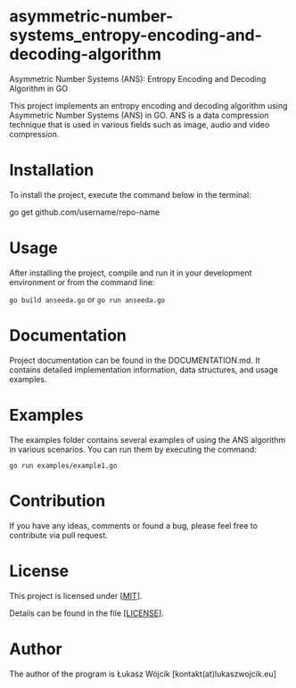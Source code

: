 # asymmetric-number-systems_entropy-encoding-and-decoding-algorithm
Asymmetric Number Systems (ANS): Entropy Encoding and Decoding Algorithm in GO

This project implements an entropy encoding and decoding algorithm using Asymmetric Number Systems (ANS) in GO. 
ANS is a data compression technique that is used in various fields such as image, audio and video compression.

# Installation
To install the project, execute the command below in the terminal:

go get github.com/username/repo-name

# Usage
After installing the project, compile and run it in your development environment or from the command line:

`go build anseeda.go`
or
`go run anseeda.go`

# Documentation
Project documentation can be found in the DOCUMENTATION.md. It contains detailed implementation information, data structures, and usage examples.

# Examples
The examples folder contains several examples of using the ANS algorithm in various scenarios. You can run them by executing the command:

`go run examples/example1.go`

# Contribution
If you have any ideas, comments or found a bug, please feel free to contribute via pull request.

# License
This project is licensed under [[MIT](https://opensource.org/license/mit/)].

Details can be found in the file [[LICENSE](https://github.com/lukaszwojcikdev/ogonki/blob/main/LICENSE)].

# Author
The author of the program is Łukasz Wójcik [kontakt(at)lukaszwojcik.eu]
